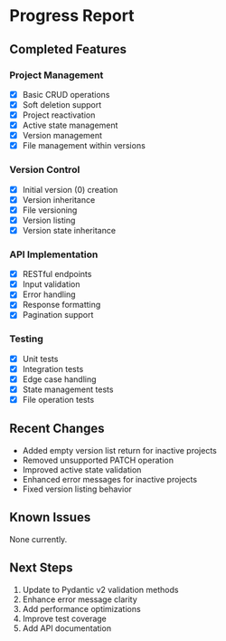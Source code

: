# Progress Report

## Completed Features

### Project Management
- [x] Basic CRUD operations
- [x] Soft deletion support
- [x] Project reactivation
- [x] Active state management
- [x] Version management
- [x] File management within versions

### Version Control
- [x] Initial version (0) creation
- [x] Version inheritance
- [x] File versioning
- [x] Version listing
- [x] Version state inheritance

### API Implementation
- [x] RESTful endpoints
- [x] Input validation
- [x] Error handling
- [x] Response formatting
- [x] Pagination support

### Testing
- [x] Unit tests
- [x] Integration tests
- [x] Edge case handling
- [x] State management tests
- [x] File operation tests

## Recent Changes
- Added empty version list return for inactive projects
- Removed unsupported PATCH operation
- Improved active state validation
- Enhanced error messages for inactive projects
- Fixed version listing behavior

## Known Issues
None currently.

## Next Steps
1. Update to Pydantic v2 validation methods
2. Enhance error message clarity
3. Add performance optimizations
4. Improve test coverage
5. Add API documentation
